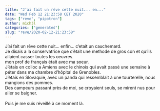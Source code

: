 ```yaml
---
title: "J’ai fait un rêve cette nuit... en..."
date: "Wed Feb 12 21:23:58 CET 2020"
tags: ["reve", "pipotron"]
author: m1ch3l
categories: ["generated"]
slug: "reve/2020-02-12-21:23:58"
---
```


J’ai fait un rêve cette nuit... enfin... c’etait un cauchemard.<br>
Je disais a la conservatrice que c’était une methode de gros con et qu’ils allaient casser toutes les oeuvres.<br>
mon prof de français était avec ma soeur.<br>
J’étais en colloc a Amiens avec le chinois qui avait passé une semaine à péter dans ma chambre d’hôpital de Grenobles.<br>
J’étais en Slovaquie, avec un panda qui ressemblait à une tourterelle, nous mangions des pommes.<br>
Des campeurs passant près de moi, se croyaient seuls, se mirent nus pour aller se baigner.<br>
<br>
Puis je me suis réveillé à ce moment là.<br>
<br>
